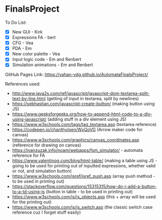 # FinalsProject

To Do List:
- [x] New GUI - Kirk
- [x] Expressions FA - bert
- [x] CFG - Vea
- [x] PDA - Em
- [x] New color palette - Vea
- [x] Input logic code - Em and Renbert
- [x] Simulation animations - Em and Renbert

GitHub Pages Link: https://yahan-vdg.github.io/AutomataFinalsProject/

References used:
- http://www.java2s.com/ref/javascript/javascript-dom-textarea-split-text-by-line.html (getting of input in textarea, split by newlines)
- https://sebhastian.com/javascript-create-button/ (making button using JS)
- https://www.geeksforgeeks.org/how-to-append-html-code-to-a-div-using-javascript/ (adding stuff in a div element using JS)
- https://www.w3schools.com/tags/tag_textarea.asp (textarea reference)
- https://codepen.io/chanthy/pen/WxQoVG (Arrow maker code for canvas)
- https://www.w3schools.com/graphics/canvas_coordinates.asp (reference for drawing on canvas)
- https://ivanzuzak.info/noam/webapps/fsm_simulator/ - automata reference for FA
- https://www.valentinog.com/blog/html-table/ (making a table using JS - going to be used for printing out of inputted expressions, whether valid or not, and simulation button)
- https://www.w3schools.com/jsref/jsref_push.asp (array push method - to be used in printing out)
- https://stackoverflow.com/questions/15315315/how-do-i-add-a-button-to-a-td-using-js (button in table - to be used in printing out)
- https://www.w3schools.com/js/js_objects.asp (this + array will be used for the printing out)
- https://www.w3schools.com/js/js_switch.asp (the classic switch case reference cuz I forget stuff easily)
